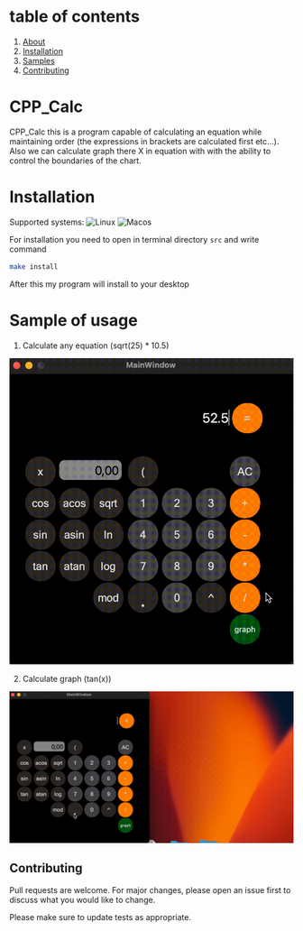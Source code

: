 # table of contents


1. [About](#CPP_Calc)
2. [Installation](#installation)
3. [Samples](#sample-of-usage)
4. [Contributing](#contributing)


# CPP_Calc

CPP_Calc this is a program capable of calculating an equation while maintaining order (the expressions in brackets are calculated first etc...). Also we can calculate graph there X in equation with with the ability to control the boundaries of the chart.


# Installation

Supported systems:
![Linux](https://camo.githubusercontent.com/137ec190ec7cf120cd4184f04474d452f6d475575dfc7fdf79fc1ed51022857c/68747470733a2f2f696d672e736869656c64732e696f2f7374617469632f76313f7374796c653d666f722d7468652d6261646765266d6573736167653d4c696e757826636f6c6f723d323232323232266c6f676f3d4c696e7578266c6f676f436f6c6f723d464343363234266c6162656c3d) 
![Macos](https://camo.githubusercontent.com/2dbf48f1d4f42b9fb505af7afad8b6012f64d04219793309f814d59a33cab631/68747470733a2f2f696d672e736869656c64732e696f2f7374617469632f76313f7374796c653d666f722d7468652d6261646765266d6573736167653d6d61634f5326636f6c6f723d303030303030266c6f676f3d6d61634f53266c6f676f436f6c6f723d464646464646266c6162656c3d)

For installation you need to open in terminal directory `src` and write command

```bash
make install
```

After this my program will install to your desktop

# Sample of usage

1. Calculate any equation (sqrt(25) * 10.5)

![](pics/first_sample_out.gif)

2. Calculate graph (tan(x))

![](pics/SecondSample_out.gif)

## Contributing

Pull requests are welcome. For major changes, please open an issue first
to discuss what you would like to change.

Please make sure to update tests as appropriate.